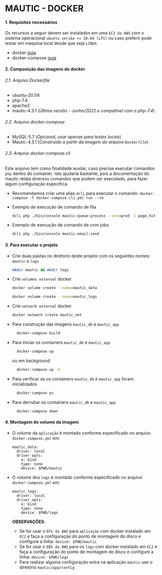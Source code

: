 # MAUTIC - DOCKER

#### 1. Requisitos necessários 

Os recursos a seguir devem ser instalados em uma `EC2 da AWS` com o sistema operacional `ubuntu versão >= 20.04 (LTS)` ou caso preferir pode testar em máquina local desde que seja `LINUX`.
- docker [guia](https://docs.docker.com/engine/install/ubuntu)
- docker-compose [guia](https://github.com/Yelp/docker-compose/blob/master/docs/install.md)

#### 2.  Composição das imagens do docker

###### 2.1. Arquivo Dockerfile
  - ubuntu-20.04
  - php-7.4
  - apache2
  - mautic-4.3.1 (*Última versão - Junho/2022 e compatível com o php-7.4*)

###### 2.2. Arquivo docker-compose
  - MySQL-5.7 (*Opcional, usar apenas para testes locais*)
  - Mautic-4.3.1 (*Construído a partir da imagem do arquivo `Dockerfile`*)

###### 2.3. Arquivo docker-compose.cli

Este arquivo tem como finalidade auxilar, caso precise executar comandos `php` dentro do container. Isto ajudaria bastante, pois a documentação do mautic relata diversos comandos que podem ser executado, para fazer algum configuração especifica.
- Recomendamos criar uma alias `dcli` para executar o comando:  `docker-compose -f docker-compose.cli.yml run --rm`

- Exemplo de execução de comando de fila
   ```bash
   dcli php ./bin/console mautic:queue:process --env=prod -i page_hit
   ```
- Exemplo de execução de comando de cron jobs.
   ```bash
   dcli php ./bin/console mautic:email:send
   ```

#### 3.  Para executar o projeto

* Crie duas pastas no diretorio deste projeto com os seguintes nomes: `mautic` e `logs`
    ```bash
    mkdir mautic && mkdir logs
    ```
  
* Crie `volumes external` docker
  ```bash
  docker volume create --name=mautic_data
    ```

  ```bash
  docker volume create --name=mautic_logs
    ```

* Crie `network external` docker
   ```bash
   docker network create mautic_net
   ```

* Para construção das imagens `mautic_db` e `mautic_app`
    ```bash
      docker-compose build
    ```

* Para iniciar os containers `mautic_db` e `mautic_app`
    ```bash
      docker-compose up
    ```
    ou em background
    ```bash
      docker-compose up -d
    ```

* Para verificar se os containers `mautic_db` e `mautic_app` foram inicializados
    ```bash
      docker-compose ps
    ```
* Para derrubar os containers `mautic_db` e `mautic_app`
    ```bash
      docker-compose down
    ```

#### 4.  Montagem do volume da imagem

- O volume da `aplicação` é montado conforme especificado no arquivo `docker-compose.yml` em:

    ```
    mautic_data:
      driver: local
      driver_opts:
        o: bind
        type: none
        device: $PWD/mautic
    ```
- O volume dos `logs` é montado conforme especificado no arquivo `docker-compose.yml` em:

    ```
    mautic_logs:
      driver: local
      driver_opts:
        o: bind
        type: none
        device: $PWD/logs
    ```
  **OBSERVAÇÕES**: 
  - Se for usar o `EFS da AWS` para `aplicação` com docker instalado em `EC2` e faça a configuração do ponto de montagem do disco e configure a linha: `device: $PWD/mautic`
  - Se for usar o `EBS da AWS` para os `logs` com docker instalado em `EC2` e faça a configuração do ponto de montagem do disco e configure a linha: `device: $PWD/logs`
  - Para realizar alguma configuração extra na aplicação `mautic` use o diretório `mautic/app/config`

